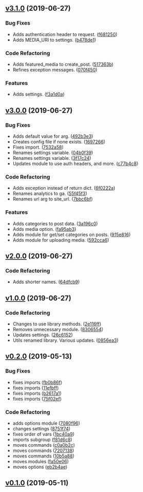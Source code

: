 <a name="v3.1.0"></a>
## [v3.1.0](https://github.com/alexseitsinger/birdhouse-toolbox/compare/v3.0.0...v3.1.0) (2019-06-27)

### Bug Fixes
- Adds authentication header to request. ([f681250](https://github.com/alexseitsinger/birdhouse-toolbox/commit/f6812507057b6532aa29a01a0915ab96b1c297d7))
- Adds MEDIA_URI to settings. ([b478de1](https://github.com/alexseitsinger/birdhouse-toolbox/commit/b478de182a795cc7cb3ffadb592bce7787d21283))

### Code Refactoring
- Adds featured_media to create_post. ([517363b](https://github.com/alexseitsinger/birdhouse-toolbox/commit/517363bfb5f5985cc81b4955435e7d72f2c0565d))
- Refines exception messages. ([070f450](https://github.com/alexseitsinger/birdhouse-toolbox/commit/070f450702dc122e9fcf8fa7542473b714efa372))

### Features
- Adds settings. ([f3a1d0a](https://github.com/alexseitsinger/birdhouse-toolbox/commit/f3a1d0a8b0485312ca7d29309fcb9527cc45699b))


<a name="v3.0.0"></a>
## [v3.0.0](https://github.com/alexseitsinger/birdhouse-toolbox/compare/v2.0.0...v3.0.0) (2019-06-27)

### Bug Fixes
- Adds default value for arg. ([492b3e3](https://github.com/alexseitsinger/birdhouse-toolbox/commit/492b3e38032f369059a5bd112ac9248b762e58f7))
- Creates config file if none exists. ([1697266](https://github.com/alexseitsinger/birdhouse-toolbox/commit/1697266d2ef6b17c19b55a91a6f0a7f22d821bd4))
- Fixes import. ([7532a58](https://github.com/alexseitsinger/birdhouse-toolbox/commit/7532a587473908ce68e1c739a2c5fc1f784610f7))
- Renames settings variable. ([04b0f39](https://github.com/alexseitsinger/birdhouse-toolbox/commit/04b0f39f985784884b8adff72019c61604dbb392))
- Renames settings variable. ([3f17c24](https://github.com/alexseitsinger/birdhouse-toolbox/commit/3f17c24a7e2eb05173b2ae32c310c1ba2ca2c1c2))
- Updates module to use auth headers, and more. ([c77b4c8](https://github.com/alexseitsinger/birdhouse-toolbox/commit/c77b4c8c65978bf14f8270e070080ffa87d59fba))

### Code Refactoring
- Adds exception instead of return dict. ([6f0222a](https://github.com/alexseitsinger/birdhouse-toolbox/commit/6f0222a4b6d2375d864427921bf4cdccf559f0af))
- Renames analytics to ga. ([55f45f3](https://github.com/alexseitsinger/birdhouse-toolbox/commit/55f45f3ea078abd5bd635579f06459eba263a9f4))
- Renames url arg to site_url. ([7bbc6bf](https://github.com/alexseitsinger/birdhouse-toolbox/commit/7bbc6bfb7a45eba1f24084bf97800e1de8e6baf2))

### Features
- Adds categories to post data. ([3a196c0](https://github.com/alexseitsinger/birdhouse-toolbox/commit/3a196c0d5269651a9df252a0fe10975937c2010b))
- Adds media option. ([fa95ab3](https://github.com/alexseitsinger/birdhouse-toolbox/commit/fa95ab31788a79e26a480027f5d001d74ebf639a))
- Adds module for get/set categories on posts. ([915e816](https://github.com/alexseitsinger/birdhouse-toolbox/commit/915e81643525ba174a442934d02a318214e45358))
- Adds module for uploading media. ([592cca6](https://github.com/alexseitsinger/birdhouse-toolbox/commit/592cca63b032850e9ae21a84806cc40001e15cd7))


<a name="v2.0.0"></a>
## [v2.0.0](https://github.com/alexseitsinger/birdhouse-toolbox/compare/v1.0.0...v2.0.0) (2019-06-27)

### Code Refactoring
- Adds shorter names. ([64dfcb9](https://github.com/alexseitsinger/birdhouse-toolbox/commit/64dfcb96433dcb588eaae2ca9f42b6f8e5ccaa4e))


<a name="v1.0.0"></a>
## [v1.0.0](https://github.com/alexseitsinger/birdhouse-toolbox/compare/v0.2.0...v1.0.0) (2019-06-27)

### Code Refactoring
- Changes to use library methods. ([2e116ff](https://github.com/alexseitsinger/birdhouse-toolbox/commit/2e116ffc9c8658fe963a2864357c4b576b950673))
- Removes unnecessary module. ([8306554](https://github.com/alexseitsinger/birdhouse-toolbox/commit/83065542f6ae2bbf80e32d1b68ac4a690f8e8329))
- Updates settings. ([26c6152](https://github.com/alexseitsinger/birdhouse-toolbox/commit/26c615224412a8befad8237f201e117689db58c0))
- Utils renamed library. Various updates. ([0856ea3](https://github.com/alexseitsinger/birdhouse-toolbox/commit/0856ea31bfb0ea8ec4cb545ea343450dfd0a8038))


<a name="v0.2.0"></a>
## [v0.2.0](https://github.com/alexseitsinger/birdhouse-toolbox/compare/v0.1.0...v0.2.0) (2019-05-13)

### Bug Fixes
- fixes imports ([fb0b86f](https://github.com/alexseitsinger/birdhouse-toolbox/commit/fb0b86fcff6a272130f3f74f5793c2f94d5694ec))
- fixes imports ([11efbff](https://github.com/alexseitsinger/birdhouse-toolbox/commit/11efbffb222ffb0b56a802762452de172abf1c8a))
- fixes imports ([b2617a1](https://github.com/alexseitsinger/birdhouse-toolbox/commit/b2617a16b8ae9480fdcc4c297ddd8e9da836d9de))
- fixes imports ([75f02ef](https://github.com/alexseitsinger/birdhouse-toolbox/commit/75f02ef9d5e36e5c3016d5a941852026b19b2123))

### Code Refactoring
- adds options module ([7080f96](https://github.com/alexseitsinger/birdhouse-toolbox/commit/7080f966a0e1fd4009e24ebf342849c4cbb05f93))
- changes settings ([8751f74](https://github.com/alexseitsinger/birdhouse-toolbox/commit/8751f741937c6255e63d909d584ae3db5b5d0ec5))
- fixes order of vars ([1bc40a9](https://github.com/alexseitsinger/birdhouse-toolbox/commit/1bc40a9a894ae4a1c498f72ececfb6c3250e9657))
- imports subgroup ([f81d6c8](https://github.com/alexseitsinger/birdhouse-toolbox/commit/f81d6c8bb2d23132a23d7305ff45f2bf54d0917d))
- moves commands ([c0a0b2c](https://github.com/alexseitsinger/birdhouse-toolbox/commit/c0a0b2c7e7c8252eb782e8b1bcb0c23205575dbe))
- moves commands ([7207138](https://github.com/alexseitsinger/birdhouse-toolbox/commit/72071383915b4789d28e28e1ad1417a852a529f3))
- moves commands ([10b5a88](https://github.com/alexseitsinger/birdhouse-toolbox/commit/10b5a88a910e5f248e3240ea8a694bb5ff08bfe0))
- moves modules ([fa50e06](https://github.com/alexseitsinger/birdhouse-toolbox/commit/fa50e06da2c9fdb11fc6b21e8a5ae8f97608485f))
- moves options ([eb2b4ae](https://github.com/alexseitsinger/birdhouse-toolbox/commit/eb2b4ae48c2ff2c7ae0c9d65765b72b2d01ed5d7))


<a name="v0.1.0"></a>
## [v0.1.0](https://github.com/alexseitsinger/birdhouse-toolbox/compare/dd8ca18695758dccbb80d52d752a8cd66281b35d...v0.1.0) (2019-05-11)



